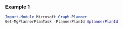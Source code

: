 ### Example 1
``` powershell
Import-Module Microsoft.Graph.Planner
Get-MgPlannerPlanTask -PlannerPlanId $plannerPlanId
```
